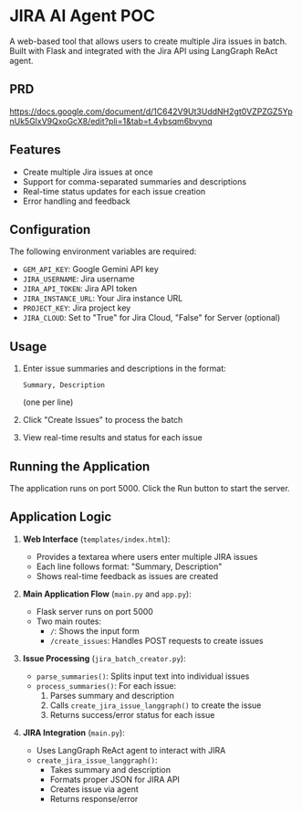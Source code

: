 
# JIRA AI Agent POC

A web-based tool that allows users to create multiple Jira issues in batch. Built with Flask and integrated with the Jira API using LangGraph ReAct agent.

## PRD

https://docs.google.com/document/d/1C642V9Ut3UddNH2gt0VZPZGZ5YpnUk5GlxV9QxoGcX8/edit?pli=1&tab=t.4ybsqm6bvynq

## Features

- Create multiple Jira issues at once
- Support for comma-separated summaries and descriptions
- Real-time status updates for each issue creation
- Error handling and feedback

## Configuration

The following environment variables are required:

- `GEM_API_KEY`: Google Gemini API key
- `JIRA_USERNAME`: Jira username
- `JIRA_API_TOKEN`: Jira API token
- `JIRA_INSTANCE_URL`: Your Jira instance URL
- `PROJECT_KEY`: Jira project key
- `JIRA_CLOUD`: Set to "True" for Jira Cloud, "False" for Server (optional)

## Usage

1. Enter issue summaries and descriptions in the format:
   ```
   Summary, Description
   ```
   (one per line)

2. Click "Create Issues" to process the batch
3. View real-time results and status for each issue

## Running the Application

The application runs on port 5000. Click the Run button to start the server.

## Application Logic

1. **Web Interface** (`templates/index.html`):
   - Provides a textarea where users enter multiple JIRA issues
   - Each line follows format: "Summary, Description"
   - Shows real-time feedback as issues are created

2. **Main Application Flow** (`main.py` and `app.py`):
   - Flask server runs on port 5000
   - Two main routes:
     - `/`: Shows the input form
     - `/create_issues`: Handles POST requests to create issues

3. **Issue Processing** (`jira_batch_creator.py`):
   - `parse_summaries()`: Splits input text into individual issues
   - `process_summaries()`: For each issue:
     1. Parses summary and description
     2. Calls `create_jira_issue_langgraph()` to create the issue
     3. Returns success/error status for each issue

4. **JIRA Integration** (`main.py`):
   - Uses LangGraph ReAct agent to interact with JIRA
   - `create_jira_issue_langgraph()`:
     - Takes summary and description
     - Formats proper JSON for JIRA API
     - Creates issue via agent
     - Returns response/error


